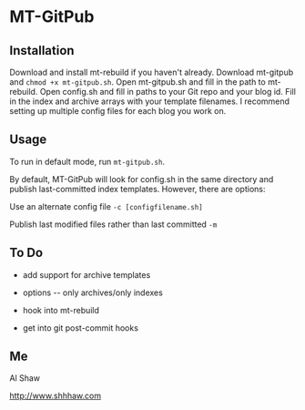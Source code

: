 # MT-GitPub

## Installation

Download and install mt-rebuild if you haven't already. Download mt-gitpub and `chmod +x mt-gitpub.sh`. Open mt-gitpub.sh and fill in the path to mt-rebuild. Open config.sh and fill in paths to your Git repo and your blog id. Fill in the index and archive arrays with your template filenames. I recommend setting up multiple config files for each blog you work on. 

## Usage

To run in default mode, run `mt-gitpub.sh`.

By default, MT-GitPub will look for config.sh in the same directory and publish last-committed index templates. However, there are options:

Use an alternate config file `-c [configfilename.sh]`

Publish last modified files rather than last committed `-m`

## To Do

* add support for archive templates

* options -- only archives/only indexes

* hook into mt-rebuild

* get into git post-commit hooks

## Me

Al Shaw

http://www.shhhaw.com
